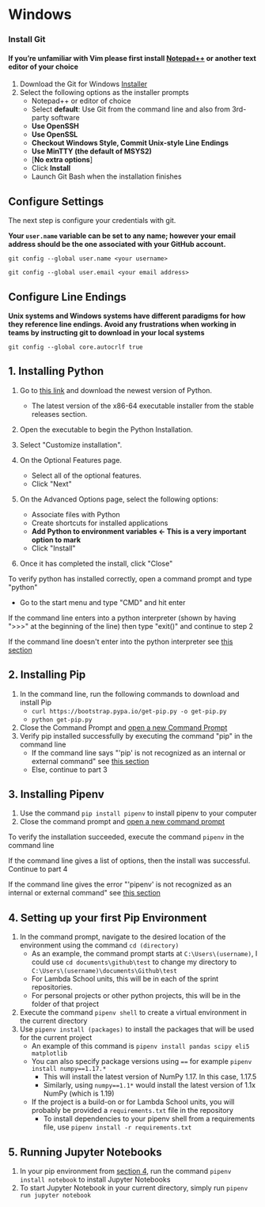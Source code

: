 # Windows

### **Install Git**

#### **If you’re unfamiliar with Vim please first install** [**Notepad++**](https://github.com/notepad-plus-plus/notepad-plus-plus/releases/download/v7.8.5/npp.7.8.5.Installer.exe) **or another text editor of your choice** <a id="if-youre-unfamiliar-with-vim-please-first-install-notepad-or-another-text-editor-of-your-choice"></a>

1. Download the Git for Windows [Installer](https://github.com/git-for-windows/git/releases/download/v2.25.1.windows.1/Git-2.25.1-32-bit.exe)​
2. Select the following options as the installer prompts
   * Notepad++ or editor of choice
   * Select **default**: Use Git from the command line and also from 3rd-party software
   * **Use OpenSSH**
   * **Use OpenSSL**
   * **Checkout Windows Style, Commit Unix-style Line Endings**
   * **Use MinTTY \(the default of MSYS2\)**
   * \[**No extra options**\]
   * Click **Install**
   * Launch Git Bash when the installation finishes

## **Configure Settings** <a id="configure-settings"></a>

The next step is configure your credentials with git.

**Your `user.name` variable can be set to any name; however your email address should be the one associated with your GitHub account.**

```text
git config --global user.name <your username>
```

```text
git config --global user.email <your email address>
```

## Configure Line Endings <a id="configure-line-endings"></a>

**Unix systems and Windows systems have different paradigms for how they reference line endings. Avoid any frustrations when working in teams  by instructing git to download in your local systems**  


```text
git config --global core.autocrlf true
```

<h2 id='InstallPython'> 1. Installing Python </h2>

1. Go to [this link](https://www.python.org/downloads/windows/) and download the newest version of Python.
   - The latest version of the x86-64 executable installer from the stable releases section.
    
2. Open the executable to begin the Python Installation.
3. Select "Customize installation".
4. On the Optional Features page.
    - Select all of the optional features.
    - Click "Next"
5. On the Advanced Options page, select the following options:
    - Associate files with Python
    - Create shortcuts for installed applications
    - <b>Add Python to environment variables <- This is a very important option to mark</b>
    - Click "Install"
6. Once it has completed the install, click "Close"
    
To verify python has installed correctly, open a command prompt and type "python"

<ul><li id='OpenCmd'>Go to the start menu and type "CMD" and hit enter</li></ul> 

If the command line enters into a python interpreter (shown by having ">>>" at the beginning of the line) then type "exit()" and continue to step 2

If the command line doesn't enter into the python interpreter see <a href='#InstallPython'>this section</a>

<h2 id='InstallPip'> 2. Installing Pip </h2>

1. In the command line, run the following commands to download and install Pip<br>
    - `curl https://bootstrap.pypa.io/get-pip.py -o get-pip.py`
    - `python get-pip.py`
2. Close the Command Prompt and <a href='#OpenCmd'>open a new Command Prompt</a>
3. Verify pip installed successfully by executing the command "pip" in the command line
    - If the command line says "'pip' is not recognized as an internal or external command" see <a href='#InstallPip'>this section</a>
    - Else, continue to part 3
    
<h2 id='InstallPipenv'> 3. Installing Pipenv </h2>

1. Use the command `pip install pipenv` to install pipenv to your computer
2. Close the command prompt and <a href='#OpenCmd'> open a new command prompt</a>

To verify the installation succeeded, execute the command `pipenv` in the command line

If the command line gives a list of options, then the install was successful. Continue to part 4

If the command line gives the error "'pipenv' is not recognized as an internal or external command" see <a href='#InstallPipenv'>this section</a>

<h2 id='FirstEnv'> 4. Setting up your first Pip Environment </h2>

1. In the command prompt, navigate to the desired location of the environment using the command `cd (directory)`
    - As an example, the command prompt starts at `C:\Users\(username)`, I could use `cd documents\github\test` to change
    my directory to `C:\Users\(username)\documents\Github\test`
    - For Lambda School units, this will be in each of the sprint repositories. 
    - For personal projects or other python projects, this will be in the folder of that project    
2. Execute the command `pipenv shell` to create a virtual environment in the current directory
3. Use `pipenv install (packages)` to install the packages that will be used for the current project
    - An example of this command is `pipenv install pandas scipy eli5 matplotlib`
    - You can also specify package versions using `==` for example `pipenv install numpy==1.17.*`
        - This will install the latest version of NumPy 1.17. In this case, 1.17.5
        - Similarly, using `numpy==1.1*` would install the latest version of 1.1x NumPy (which is 1.19)
    - If the project is a build-on or for Lambda School units, you will probably be provided a `requirements.txt` file in the repository
        - To install dependencies to your pipenv shell from a requirements file, use `pipenv install -r requirements.txt`

<h2 id='JupNote'> 5. Running Jupyter Notebooks </h2>

1. In your pip environment from <a href='#FirstEnv'>section 4</a>, run the command `pipenv install notebook` to install Jupyter Notebooks
2. To start Jupyter Notebook in your current directory, simply run `pipenv run jupyter notebook`

